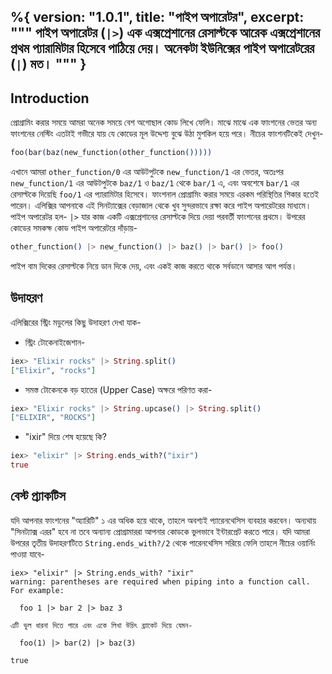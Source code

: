 %{
  version: "1.0.1",
  title: "পাইপ অপারেটর",
  excerpt: """
  পাইপ অপারেটর (`|>`) এক এক্সপ্রেশানের রেসাল্টকে আরেক এক্সপ্রেশানের প্রথম প্যারামিটার হিসেবে পাঠিয়ে দেয়। অনেকটা ইউনিক্সের পাইপ অপারেটরের (`|`) মত।
  """
}
---

## Introduction

প্রোগ্রামিং করার সময়ে আমরা অনেক সময়ে বেশ অগোছাল কোড লিখে ফেলি। মাঝে মাঝে এক ফাংশনের ভেতর অন্য ফাংশনের নেস্টিং এতটাই গভীরে যায় যে কোডের মূল উদ্দেশ্য বুঝে উঠা মুশকিল হয়ে পরে। নীচের ফাংশনটিকেই দেখুন- 

```elixir
foo(bar(baz(new_function(other_function()))))
```

এখানে আমরা `other_function/0` এর আউটপুটকে `new_function/1` এর ভেতর, অতঃপর `new_function/1` এর আউটপুটকে `baz/1` ও `baz/1` থেকে `bar/1` এ, এবং অবশেষে `bar/1` এর রেসাল্টকে দিয়েছি `foo/1` এর প্যারামিটার হিসেবে। ফাংশনাল প্রোগ্রামিং করার সময়ে এরকম পরিস্থিতির শিকার হতেই পারেন। এলিক্সির আপনাকে এই সিনট্যাক্সের বেড়াজাল থেকে খুব সুন্দরভাবে রক্ষা করে পাইপ অপারেটরের মাধ্যমে। পাইপ অপারেটর হল- `|>` যার কাজ একটি এক্সপ্রেশানের রেসাল্টকে দিয়ে দেয়া পরবর্তী ফাংশনের প্রথমে। উপরের কোডের সমকক্ষ কোড পাইপ অপারেটরে দাঁড়ায়- 

```elixir
other_function() |> new_function() |> baz() |> bar() |> foo()
```

পাইপ বাম দিকের রেসাল্টকে নিয়ে ডান দিকে দেয়, এবং একই কাজ করতে থাকে সর্বডানে আসার আগ পর্যন্ত। 

## উদাহরণ 

এলিক্সিরের স্ট্রিং মডুলের কিছু উদাহরণ দেখা যাক- 

- স্ট্রিং টোকেনাইজেশান- 

```elixir
iex> "Elixir rocks" |> String.split()
["Elixir", "rocks"]
```

- সমস্ত টোকেনকে বড় হাতের (Upper Case) অক্ষরে পরিণত করা- 

```elixir
iex> "Elixir rocks" |> String.upcase() |> String.split()
["ELIXIR", "ROCKS"]
```

- "ixir" দিয়ে শেষ হয়েছে কি? 

```elixir
iex> "elixir" |> String.ends_with?("ixir")
true
```

## বেস্ট প্র্যাকটিস 

যদি আপনার ফাংশনের "অ্যারিটি" ১ এর অধিক হয়ে থাকে, তাহলে অবশ্যই প্যারেনথেসিস ব্যবহার করবেন। অন্যথায় "সিনট্যাক্স এরর" হবে না তবে অন্যান্য প্রোগ্রামাররা আপনার কোডকে ভুলভাবে ইন্টারপ্রেট করতে পারে। যদি আমরা উপরের তৃতীয় উদাহরণটিতে `String.ends_with?/2` থেকে পারেনথেসিস সরিয়ে ফেলি তাহলে নীচের ওয়ার্নিং পাওয়া যাবে- 

```shell
iex> "elixir" |> String.ends_with? "ixir"
warning: parentheses are required when piping into a function call. For example:

  foo 1 |> bar 2 |> baz 3

এটি ভুল ধারনা দিতে পারে এবং একে লিখা উচিৎ ব্র্যাকেট দিয়ে যেমন- 

  foo(1) |> bar(2) |> baz(3)

true
```
